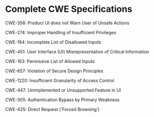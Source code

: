 

# Complete CWE Specifications

CWE-356: Product UI does not Warn User of Unsafe Actions

CWE-274: Improper Handling of Insufficient Privileges

CWE-184: Incomplete List of Disallowed Inputs

CWE-451: User Interface (UI) Misrepresentation of Critical Information

CWE-183: Permissive List of Allowed Inputs

CWE-657: Violation of Secure Design Principles

CWE-1220: Insufficient Granularity of Access Control

CWE-447: Unimplemented or Unsupported Feature in UI

CWE-305: Authentication Bypass by Primary Weakness

CWE-425: Direct Request ('Forced Browsing')